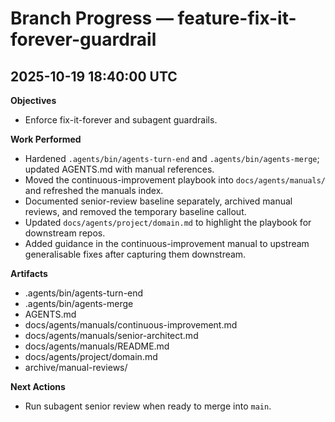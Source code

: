# Branch Progress — feature-fix-it-forever-guardrail

## 2025-10-19 18:40:00 UTC
**Objectives**
- Enforce fix-it-forever and subagent guardrails.

**Work Performed**
- Hardened `.agents/bin/agents-turn-end` and `.agents/bin/agents-merge`; updated AGENTS.md with manual references.
- Moved the continuous-improvement playbook into `docs/agents/manuals/` and refreshed the manuals index.
- Documented senior-review baseline separately, archived manual reviews, and removed the temporary baseline callout.
- Updated `docs/agents/project/domain.md` to highlight the playbook for downstream repos.
- Added guidance in the continuous-improvement manual to upstream generalisable fixes after capturing them downstream.

**Artifacts**
- .agents/bin/agents-turn-end
- .agents/bin/agents-merge
- AGENTS.md
- docs/agents/manuals/continuous-improvement.md
- docs/agents/manuals/senior-architect.md
- docs/agents/manuals/README.md
- docs/agents/project/domain.md
- archive/manual-reviews/

**Next Actions**
- Run subagent senior review when ready to merge into `main`.
